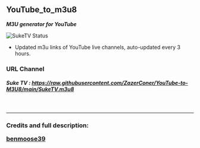 ## YouTube_to_m3u8

**_M3U generator for YouTube_**

![SukeTV Status](https://raw.githubusercontent.com/ZazerConer/YouTube-to-M3U8/main/.github/workflows/SukeTV.yml/https://img.shields.io/travis/rust-lang/rust/master.svg)

* Updated m3u links of YouTube live channels, auto-updated every 3 hours.

### URL Channel

##### Suke TV : https://raw.githubusercontent.com/ZazerConer/YouTube-to-M3U8/main/SukeTV.m3u8

<br>
<hr>

### Credits and full description: <P><a href="https://github.com/benmoose39/YouTube_to_m3u">benmoose39</a></p>

